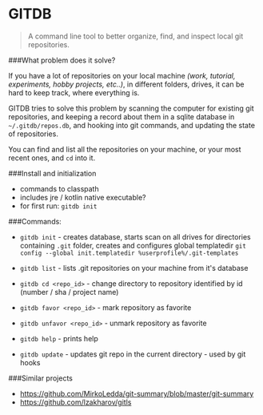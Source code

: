 # GITDB

> A command line tool to better organize, find, and inspect local git repositories.

###What problem does it solve?

If you have a lot of repositories on your local machine _(work, tutorial, experiments, hobby projects, etc..)_, in different folders, drives,
it can be hard to keep track, where everything is.

GITDB tries to solve this problem by scanning the computer for existing git repositories, and keeping a record about them in a sqlite database
in `~/.gitdb/repos.db`, and hooking into git commands, and updating the state of repositories.

You can find and list all the repositories on your machine, or your most recent ones, and `cd` into it.

###Install and initialization

- commands to classpath
- includes jre / kotlin native executable?
- for first run: `gitdb init`

###Commands:

- `gitdb init` - creates database, starts scan on all drives for directories containing `.git` folder,
creates and configures global templatedir `git config --global init.templatedir %userprofile%/.git-templates`
- `gitdb list` - lists .git repositories on your machine from it's database
- `gitdb cd <repo_id>` - change directory to repository identified by id (number / sha / project name)
- `gitdb favor <repo_id>` - mark repository as favorite
- `gitdb unfavor <repo_id>` - unmark repository as favorite
- `gitdb help` - prints help

 - `gitdb update` - updates git repo in the current directory - used by git hooks

###Similar projects

- https://github.com/MirkoLedda/git-summary/blob/master/git-summary
- https://github.com/lzakharov/gitls
